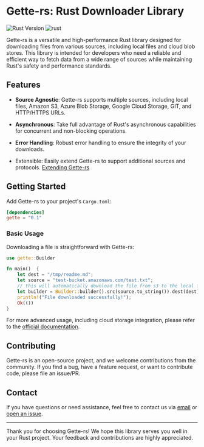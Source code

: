 # Gette-rs: Rust Downloader Library

![Rust Version](https://img.shields.io/badge/Rust-1.73%2B-green.svg)
![rust](https://github.com/ChrisMcKenzie/gette-rs/actions/workflows/rust.yml/badge.svg)

Gette-rs is a versatile and high-performance Rust library designed for downloading files from various sources, including local files and cloud blob stores. This library is intended for developers who need a reliable and efficient way to fetch data from a wide range of sources while maintaining Rust's safety and performance standards.

## Features

- **Source Agnostic**: Gette-rs supports multiple sources, including local files, Amazon S3, Azure Blob Storage, Google Cloud Storage, GIT, and HTTP/HTTPS URLs.

- **Asynchronous**: Take full advantage of Rust's asynchronous capabilities for concurrent and non-blocking operations.

- **Error Handling**: Robust error handling to ensure the integrity of your downloads.

- Extensible: Easily extend Gette-rs to support additional sources and protocols. [Extending Gette-rs](https://docs.rs/gette/latest/gette/trait.Getter.html#extending-gette)

## Getting Started

Add Gette-rs to your project's `Cargo.toml`:

```toml
[dependencies]
gette = "0.1"
```


### Basic Usage

Downloading a file is straightforward with Gette-rs:

```rust
use gette::Builder

fn main()  {
    let dest = "/tmp/readme.md";
    let source = "test-bucket.amazonaws.com/test.txt";
    // this will automatically download the file from s3 to the local file system
    let builder = Builder::builder().src(source.to_string()).dest(dest).get().await.unwrap();
    println!("File downloaded successfully!");
    Ok(())
}
```

For more advanced usage, including cloud storage integration, please refer to the [official documentation](https://docs.rs/gette).

## Contributing

Gette-rs is an open-source project, and we welcome contributions from the community. If you find a bug, have a feature request, or want to contribute code, please file an issue/PR.

## Contact

If you have questions or need assistance, feel free to contact us via [email](mailto:chris@chrismckenzie.io) or [open an issue](https://github.com/ChrisMcKenzie/gette-rs/issues).

---

Thank you for choosing Gette-rs! We hope this library serves you well in your Rust project. Your feedback and contributions are highly appreciated.
